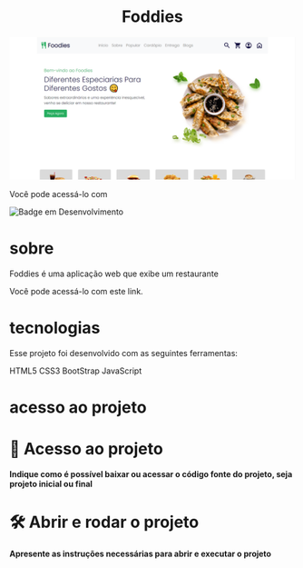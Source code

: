 # <h1 align='center'> Foddies </h1>

![Alt text](images/readme/post1.png)

Você pode acessá-lo com 

![Badge em Desenvolvimento](http://img.shields.io/static/v1?label=STATUS&message=EM%20DESENVOLVIMENTO&color=GREEN&style=for-the-badge)

#

# sobre

Foddies é uma aplicação web que exibe um restaurante

Você pode acessá-lo com este link.


# tecnologias

Esse projeto foi desenvolvido com as seguintes ferramentas:

HTML5
CSS3
BootStrap
JavaScript

# acesso ao projeto

# 📁 Acesso ao projeto

**Indique como é possível baixar ou acessar o código fonte do projeto, seja projeto inicial ou final**

# 🛠️ Abrir e rodar o projeto

**Apresente as instruções necessárias para abrir e executar o projeto**